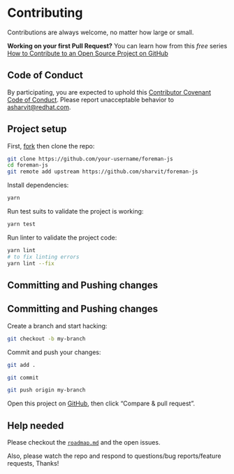 # Contributing

Contributions are always welcome, no matter how large or small.

**Working on your first Pull Request?** You can learn how from this _free_ series [How to Contribute to an Open Source Project on GitHub](https://egghead.io/series/how-to-contribute-to-an-open-source-project-on-github)

## Code of Conduct

By participating, you are expected to uphold this [Contributor Covenant Code of Conduct](./other/code_of_conduct.md). Please report unacceptable behavior to [asharvit@redhat.com](mailto:asharvit@redhat.com).

## Project setup

First, [fork](https://guides.github.com/activities/forking) then clone the repo:

```sh
git clone https://github.com/your-username/foreman-js
cd foreman-js
git remote add upstream https://github.com/sharvit/foreman-js
```

Install dependencies:

```sh
yarn
```

Run test suits to validate the project is working:

```sh
yarn test
```

Run linter to validate the project code:

```sh
yarn lint
# to fix linting errors
yarn lint --fix
```



## Committing and Pushing changes

## Committing and Pushing changes

Create a branch and start hacking:

```sh
git checkout -b my-branch
```

Commit and push your changes:



```sh
git add .

git commit

git push origin my-branch
```

Open this project on [GitHub](https://github.com/sharvit/generator-node-mdl), then click “Compare & pull request”.

## Help needed

Please checkout the [`roadmap.md`](./other/roadmap.md) and the open issues.

Also, please watch the repo and respond to questions/bug reports/feature requests, Thanks!
